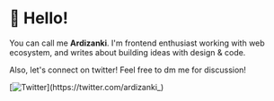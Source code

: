 # 👋 Hello!

You can call me **Ardizanki**. I'm frontend enthusiast working with web ecosystem, and writes about building ideas with design & code.


Also, let's connect on twitter! Feel free to dm me for discussion!

[![Twitter](https://img.shields.io/twitter/url/https/twitter.com/ardizanki_.svg?style=social&label=Follow%20%40ardizanki_)](https://twitter.com/ardizanki_)
